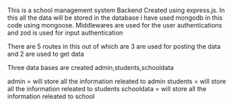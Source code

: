 This is a school management system Backend Created using express.js.
In this all the data will be stored in the database i have used mongodb in this code using mongoose.
Middlewares are used for the  user authentications and zod is used for input authentication

There are 5 routes in this out of which are 3 are used for posting the data and 2 are used to get data

Three data bases are created admin,students,schooldata

admin = will store all the information releated to admin
students = will store all the information releated to students
schooldata = will store all the information releated to school
